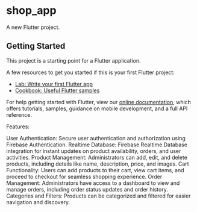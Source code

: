 # shop_app

A new Flutter project.

## Getting Started

This project is a starting point for a Flutter application.

A few resources to get you started if this is your first Flutter project:

- [Lab: Write your first Flutter app](https://flutter.dev/docs/get-started/codelab)
- [Cookbook: Useful Flutter samples](https://flutter.dev/docs/cookbook)

For help getting started with Flutter, view our
[online documentation](https://flutter.dev/docs), which offers tutorials,
samples, guidance on mobile development, and a full API reference.

Features:

User Authentication: Secure user authentication and authorization using Firebase Authentication.
Realtime Database: Firebase Realtime Database integration for instant updates on product availability, orders, and user activities.
Product Management: Administrators can add, edit, and delete products, including details like name, description, price, and images.
Cart Functionality: Users can add products to their cart, view cart items, and proceed to checkout for seamless shopping experience.
Order Management: Administrators have access to a dashboard to view and manage orders, including order status updates and order history.
Categories and Filters: Products can be categorized and filtered for easier navigation and discovery.
